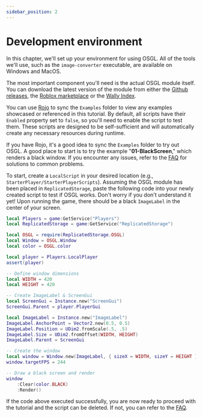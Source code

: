 ```yaml
---
sidebar_position: 2
---
```


# Development environment

In this chapter, we'll set up your environment for using OSGL. All of the tools we'll use, such as the `image-converter` executable, are available on Windows and MacOS.

The most important component you'll need is the actual OSGL module itself. You can download the latest version of the module from either the [Github releases](https://github.com/Gunshot-Sound-Studios/osgl-graphics/releases/latest), the [Roblox marketplace](https://create.roblox.com/store/asset/18468099737/OSGL) or the [Wally Index](https://wally.run/package/gunshotsoundstudios/osgl). 

You can use [Rojo](https://rojo.space) to sync the `Examples` folder to view any examples showcased or referenced in this tutorial. By default, all scripts have their `Enabled` property set to `false`, so you'll need to enable the script to test them. These scripts are designed to be self-sufficient and will automatically create any necessary resources during runtime.

If you have Rojo, it's a good idea to sync the `Examples` folder to try out OSGL. A good place to start is to try the example "**01-BlackScreen**," which renders a black window. If you encounter any issues, refer to the [FAQ](./FAQ.md) for solutions to common problems.

To start, create a `LocalScript` in your desired location (e.g., `StarterPlayer/StarterPlayerScripts`). Assuming the OSGL module has been placed in `ReplicatedStorage`, paste the following code into your newly created script to test if OSGL works. Don't worry if you don't understand it yet! Upon running the game, there should be a black `ImageLabel` in the center of your screen.

```lua
local Players = game:GetService("Players")
local ReplicatedStorage = game:GetService("ReplicatedStorage")

local OSGL = require(ReplicatedStorage.OSGL)
local Window = OSGL.Window
local color = OSGL.color

local player = Players.LocalPlayer
assert(player)

-- Define window dimensions
local WIDTH = 420
local HEIGHT = 420

-- Create ImageLabel & ScreenGui
local ScreenGui = Instance.new("ScreenGui")
ScreenGui.Parent = player.PlayerGui

local ImageLabel = Instance.new("ImageLabel")
ImageLabel.AnchorPoint = Vector2.new(0.5, 0.5)
ImageLabel.Position = UDim2.fromScale(.5, .5)
ImageLabel.Size = UDim2.fromOffset(WIDTH, HEIGHT)
ImageLabel.Parent = ScreenGui

-- Create the window
local window = Window.new(ImageLabel, { sizeX = WIDTH, sizeY = HEIGHT })
window.targetFPS = 244

-- Draw a black screen and render
window
    :Clear(color.BLACK)
    :Render()
```

If the code above executed successfully, you are now ready to proceed with the tutorial and the script can be deleted. If not, you can refer to the [FAQ](./FAQ.md).